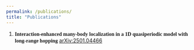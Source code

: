 ```yaml
---
permalink: /publications/
title: "Publications"
---
```


1. **<font face="Times New Roman">Interaction-enhanced many-body localization in a 1D quasiperiodic model with long-range hopping</font>** [arXiv:2501.04466](https://arxiv.org/abs/2501.04466 "arXiv:2501.04466")
